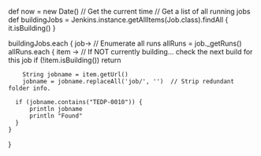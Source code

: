 def now = new Date()  // Get the current time
// Get a list of all running jobs
def buildingJobs = Jenkins.instance.getAllItems(Job.class).findAll { 
  it.isBuilding() }

buildingJobs.each { job->
    // Enumerate all runs
    allRuns = job._getRuns()
    allRuns.each { item ->
        // If NOT currently building... check the next build for this job
        if (!item.isBuilding()) return

        String jobname = item.getUrl()
        jobname = jobname.replaceAll('job/', '')  // Strip redundant folder info.

      if (jobname.contains("TEDP-0010")) {
	      println jobname
          println "Found"
      }
    }
}